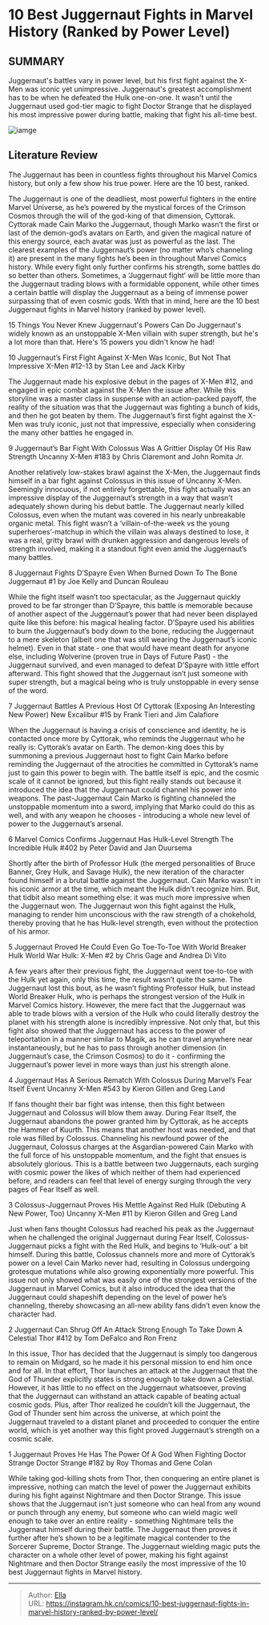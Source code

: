 # 10 Best Juggernaut Fights in Marvel History (Ranked by Power Level)


## SUMMARY 


 Juggernaut&#39;s battles vary in power level, but his first fight against the X-Men was iconic yet unimpressive. 
 Juggernaut&#39;s greatest accomplishment has to be when he defeated the Hulk one-on-one. 
 It wasn&#39;t until the Juggernaut used god-tier magic to fight Doctor Strange that he displayed his most impressive power during battle, making that fight his all-time best. 

![iamge](https://static1.srcdn.com/wordpress/wp-content/uploads/wm/2023/05/hulk-vs-juggernaut-fight-comic-art.jpg)

## Literature Review

The Juggernaut has been in countless fights throughout his Marvel Comics history, but only a few show his true power. Here are the 10 best, ranked. 




The Juggernaut is one of the deadliest, most powerful fighters in the entire Marvel Universe, as he’s powered by the mystical forces of the Crimson Cosmos through the will of the god-king of that dimension, Cyttorak. Cyttorak made Cain Marko the Juggernaut, though Marko wasn’t the first or last of the demon-god’s avatars on Earth, and given the magical nature of this energy source, each avatar was just as powerful as the last.
The clearest examples of the Juggernaut’s power (no matter who’s channeling it) are present in the many fights he’s been in throughout Marvel Comics history. While every fight only further confirms his strength, some battles do so better than others. Sometimes, a ‘Juggernaut fight’ will be little more than the Juggernaut trading blows with a formidable opponent, while other times a certain battle will display the Juggernaut as a being of immense power surpassing that of even cosmic gods. With that in mind, here are the 10 best Juggernaut fights in Marvel history (ranked by power level).
            
 
 15 Things You Never Knew Juggernaut&#39;s Powers Can Do 
Juggernaut&#39;s widely known as an unstoppable X-Men villain with super strength, but he&#39;s a lot more than that. Here&#39;s 15 powers you didn&#39;t know he had!












 








 10  Juggernaut’s First Fight Against X-Men Was Iconic, But Not That Impressive 
X-Men #12-13 by Stan Lee and Jack Kirby


 







The Juggernaut made his explosive debut in the pages of X-Men #12, and engaged in epic combat against the X-Men the issue after. While this storyline was a master class in suspense with an action-packed payoff, the reality of the situation was that the Juggernaut was fighting a bunch of kids, and then he got beaten by them.
The Juggernaut’s first fight against the X-Men was truly iconic, just not that impressive, especially when considering the many other battles he engaged in.





 9  Juggernaut’s Bar Fight With Colossus Was A Grittier Display Of His Raw Strength 
Uncanny X-Men #183 by Chris Claremont and John Romita Jr.
        

Another relatively low-stakes brawl against the X-Men, the Juggernaut finds himself in a bar fight against Colossus in this issue of Uncanny X-Men. Seemingly innocuous, if not entirely forgettable, this fight actually was an impressive display of the Juggernaut’s strength in a way that wasn’t adequately shown during his debut battle. The Juggernaut nearly killed Colossus, even when the mutant was covered in his nearly unbreakable organic metal.
This fight wasn’t a ‘villain-of-the-week vs the young superheroes’-matchup in which the villain was always destined to lose, it was a real, gritty brawl with drunken aggression and dangerous levels of strength involved, making it a standout fight even amid the Juggernaut’s many battles.





 8  Juggernaut Fights D’Spayre Even When Burned Down To The Bone 
Juggernaut #1 by Joe Kelly and Duncan Rouleau
        

While the fight itself wasn’t too spectacular, as the Juggernaut quickly proved to be far stronger than D’Spayre, this battle is memorable because of another aspect of the Juggernaut’s power that had never been displayed quite like this before: his magical healing factor. D’Spayre used his abilities to burn the Juggernaut’s body down to the bone, reducing the Juggernaut to a mere skeleton (albeit one that was still wearing the Juggernaut’s iconic helmet). Even in that state - one that would have meant death for anyone else, including Wolverine (proven true in Days of Future Past) - the Juggernaut survived, and even managed to defeat D’Spayre with little effort afterward.
This fight showed that the Juggernaut isn’t just someone with super strength, but a magical being who is truly unstoppable in every sense of the word.





 7  Juggernaut Battles A Previous Host Of Cyttorak (Exposing An Interesting New Power) 
New Excalibur #15 by Frank Tieri and Jim Calafiore
        

When the Juggernaut is having a crisis of conscience and identity, he is contacted once more by Cyttorak, who reminds the Juggernaut who he really is: Cyttorak’s avatar on Earth. The demon-king does this by summoning a previous Juggernaut host to fight Cain Marko before reminding the Juggernaut of the atrocities he committed in Cyttorak’s name just to gain this power to begin with.
The battle itself is epic, and the cosmic scale of it cannot be ignored, but this fight really stands out because it introduced the idea that the Juggernaut could channel his power into weapons. The past-Juggernaut Cain Marko is fighting channeled the unstoppable momentum into a sword, implying that Marko could do this as well, and with any weapon he chooses - introducing a whole new level of power to the Juggernaut’s arsenal.





 6  Marvel Comics Confirms Juggernaut Has Hulk-Level Strength 
The Incredible Hulk #402 by Peter David and Jan Duursema


 







Shortly after the birth of Professor Hulk (the merged personalities of Bruce Banner, Grey Hulk, and Savage Hulk), the new iteration of the character found himself in a brutal battle against the Juggernaut. Cain Marko wasn’t in his iconic armor at the time, which meant the Hulk didn’t recognize him. But, that tidbit also meant something else: it was much more impressive when the Juggernaut won.
The Juggernaut won this fight against the Hulk, managing to render him unconscious with the raw strength of a chokehold, thereby proving that he has Hulk-level strength, even without the protection of his armor.





 5  Juggernaut Proved He Could Even Go Toe-To-Toe With World Breaker Hulk 
World War Hulk: X-Men #2 by Chris Gage and Andrea Di Vito
        

A few years after their previous fight, the Juggernaut went toe-to-toe with the Hulk yet again, only this time, the result wasn’t quite the same. The Juggernaut lost this bout, as he wasn’t fighting Professor Hulk, but instead World Breaker Hulk, who is perhaps the strongest version of the Hulk in Marvel Comics history. However, the mere fact that the Juggernaut was able to trade blows with a version of the Hulk who could literally destroy the planet with his strength alone is incredibly impressive.
Not only that, but this fight also showed that the Juggernaut has access to the power of teleportation in a manner similar to Magik, as he can travel anywhere near instantaneously, but he has to pass through another dimension (in Juggernaut’s case, the Crimson Cosmos) to do it - confirming the Juggernaut’s power level in more ways than just his strength alone.





 4  Juggernaut Has A Serious Rematch With Colossus During Marvel’s Fear Itself Event 
Uncanny X-Men #543 by Kieron Gillen and Greg Land
        

If fans thought their bar fight was intense, then this fight between Juggernaut and Colossus will blow them away. During Fear Itself, the Juggernaut abandons the power granted him by Cyttorak, as he accepts the Hammer of Kuurth. This means that another host was needed, and that role was filled by Colossus. Channeling his newfound power of the Juggernaut, Colossus charges at the Asgardian-powered Cain Marko with the full force of his unstoppable momentum, and the fight that ensues is absolutely glorious.
This is a battle between two Juggernauts, each surging with cosmic power the likes of which neither of them had experienced before, and readers can feel that level of energy surging through the very pages of Fear Itself as well.





 3  Colossus-Juggernaut Proves His Mettle Against Red Hulk (Debuting A New Power, Too) 
Uncanny X-Men #11 by Kieron Gillen and Greg Land


 







Just when fans thought Colossus had reached his peak as the Juggernaut when he challenged the original Juggernaut during Fear Itself, Colossus-Juggernaut picks a fight with the Red Hulk, and begins to ‘Hulk-out’ a bit himself. During this battle, Colossus channels more and more of Cyttorak’s power on a level Cain Marko never had, resulting in Colossus undergoing grotesque mutations while also growing exponentially more powerful.
This issue not only showed what was easily one of the strongest versions of the Juggernaut in Marvel Comics, but it also introduced the idea that the Juggernaut could shapeshift depending on the level of power he’s channeling, thereby showcasing an all-new ability fans didn’t even know the character had.





 2  Juggernaut Can Shrug Off An Attack Strong Enough To Take Down A Celestial 
Thor #412 by Tom DeFalco and Ron Frenz
        

In this issue, Thor has decided that the Juggernaut is simply too dangerous to remain on Midgard, so he made it his personal mission to end him once and for all. In that effort, Thor launches an attack at the Juggernaut that the God of Thunder explicitly states is strong enough to take down a Celestial. However, it has little to no effect on the Juggernaut whatsoever, proving that the Juggernaut can withstand an attack capable of beating actual cosmic gods.
Plus, after Thor realized he couldn’t kill the Juggernaut, the God of Thunder sent him across the universe, at which point the Juggernaut traveled to a distant planet and proceeded to conquer the entire world, which is yet another way this fight proved Juggernaut’s strength on a cosmic scale.





 1  Juggernaut Proves He Has The Power Of A God When Fighting Doctor Strange 
Doctor Strange #182 by Roy Thomas and Gene Colan
        

While taking god-killing shots from Thor, then conquering an entire planet is impressive, nothing can match the level of power the Juggernaut exhibits during his fight against Nightmare and then Doctor Strange. This issue shows that the Juggernaut isn’t just someone who can heal from any wound or punch through any enemy, but someone who can wield magic well enough to take over an entire reality - something Nightmare tells the Juggernaut himself during their battle. The Juggernaut then proves it further after he’s shown to be a legitimate magical contender to the Sorcerer Supreme, Doctor Strange.
The Juggernaut wielding magic puts the character on a whole other level of power, making his fight against Nightmare and then Doctor Strange easily the most impressive of the 10 best Juggernaut fights in Marvel history.

---

> Author: [Ella](https://instagram.hk.cn/)  
> URL: https://instagram.hk.cn/comics/10-best-juggernaut-fights-in-marvel-history-ranked-by-power-level/  

